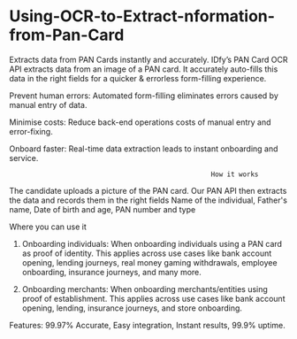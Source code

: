 # Using-OCR-to-Extract-nformation-from-Pan-Card


Extracts data from PAN Cards instantly and accurately.
IDfy’s PAN Card OCR API extracts data from an image of a PAN card. It accurately auto-fills this data in the right fields for a quicker & errorless form-filling experience.

Prevent human errors:
    Automated form-filling eliminates errors caused by manual entry of data.

Minimise costs:
   Reduce back-end operations costs of manual entry and error-fixing.

Onboard faster:
   Real-time data extraction leads to instant onboarding and service.

                                                       How it works
                                                       
The candidate uploads a picture of the PAN card. Our PAN API then extracts the data and records them in the right fields
           Name of the individual,
           Father's name,
           Date of birth and age,
           PAN number and type

Where you can use it
 1. Onboarding individuals:
      When onboarding individuals using a PAN card as proof of identity. This applies across use cases like bank account opening, lending journeys, real money gaming                 withdrawals, employee onboarding, insurance journeys, and many more.
      
 2. Onboarding merchants:
       When onboarding merchants/entities using proof of establishment. This applies across use cases like bank account opening, lending, insurance journeys, and store                onboarding.

Features:
    99.97% Accurate,
    Easy integration,
    Instant results,
    99.9% uptime.

